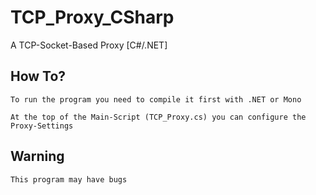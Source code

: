# TCP_Proxy_CSharp
A TCP-Socket-Based Proxy [C#/.NET]


## How To?

```
To run the program you need to compile it first with .NET or Mono

At the top of the Main-Script (TCP_Proxy.cs) you can configure the Proxy-Settings

```


## Warning

```
This program may have bugs
```
